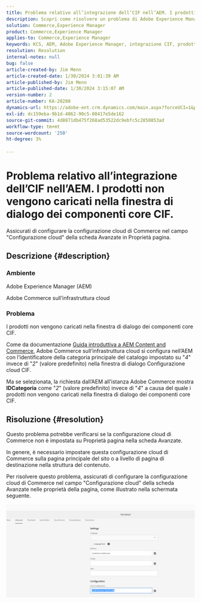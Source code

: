 ```yaml
---
title: Problema relativo all’integrazione dell’CIF nell’AEM. I prodotti non vengono caricati nella finestra di dialogo dei componenti core CIF.
description: Scopri come risolvere un problema di Adobe Experience Manager in cui i prodotti non vengono caricati nella finestra di dialogo dei componenti core CIF.
solution: Commerce,Experience Manager
product: Commerce,Experience Manager
applies-to: Commerce,Experience Manager
keywords: KCS, AEM, Adobe Experience Manager, integrazione CIF, prodotti, non caricamento, finestra di dialogo dei componenti core CIF, risoluzione dei problemi, Adobe Commerce, AC, infrastruttura cloud
resolution: Resolution
internal-notes: null
bug: false
article-created-by: Jim Menn
article-created-date: 1/30/2024 3:01:39 AM
article-published-by: Jim Menn
article-published-date: 1/30/2024 3:15:07 AM
version-number: 2
article-number: KA-20280
dynamics-url: https://adobe-ent.crm.dynamics.com/main.aspx?forceUCI=1&pagetype=entityrecord&etn=knowledgearticle&id=62ebffe1-1bbf-ee11-9079-6045bd006268
exl-id: dc159eba-9b1d-4862-90c5-80417e5de162
source-git-commit: 4d8871db475f268ad53522dc9ebfc5c2850853ad
workflow-type: tm+mt
source-wordcount: '250'
ht-degree: 3%

---
```


# Problema relativo all’integrazione dell’CIF nell’AEM. I prodotti non vengono caricati nella finestra di dialogo dei componenti core CIF.


Assicurati di configurare la configurazione cloud di Commerce nel campo &quot;Configurazione cloud&quot; della scheda Avanzate in Proprietà pagina.

## Descrizione {#description}


### Ambiente

Adobe Experience Manager (AEM)

Adobe Commerce sull’infrastruttura cloud

### Problema

I prodotti non vengono caricati nella finestra di dialogo dei componenti core CIF.

Come da documentazione [Guida introduttiva a AEM Content and Commerce](https://experienceleague.adobe.com/docs/experience-manager-65/commerce/storefront/getting-started.html), Adobe Commerce sull’infrastruttura cloud si configura nell’AEM con l’identificatore della categoria principale del catalogo impostato su &quot;*4*&quot; invece di &quot;*2*&quot; (valore predefinito) nella finestra di dialogo Configurazione cloud CIF.

Ma se selezionata, la richiesta dall’AEM all’istanza Adobe Commerce mostra <b>IDCategoria</b> come &quot;*2*&quot; (valore predefinito) invece di &quot;*4*&quot; a causa del quale i prodotti non vengono caricati nella finestra di dialogo dei componenti core CIF.


## Risoluzione {#resolution}


Questo problema potrebbe verificarsi se la configurazione cloud di Commerce non è impostata su Proprietà pagina nella scheda Avanzate.

In genere, è necessario impostare questa configurazione cloud di Commerce sulla pagina principale del sito o a livello di pagina di destinazione nella struttura del contenuto.

Per risolvere questo problema, assicurati di configurare la configurazione cloud di Commerce nel campo &quot;Configurazione cloud&quot; della scheda Avanzate nelle proprietà della pagina, come illustrato nella schermata seguente.

![](assets/35698328-9514-ed11-b83d-002248086a9c.png)

